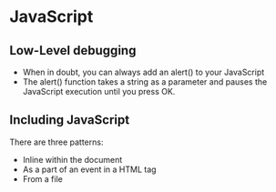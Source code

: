 # JavaScript

## Low-Level debugging
* When in doubt, you can always add an alert() to your JavaScript
* The alert() function takes a string as a parameter and pauses the JavaScript execution until you press OK.

## Including JavaScript
There are three patterns:
* Inline within the document
* As a part of an event in a HTML tag
* From a file
